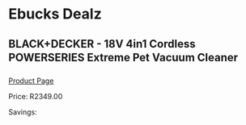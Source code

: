 
# Ebucks Dealz
## BLACK+DECKER - 18V 4in1 Cordless POWERSERIES Extreme Pet Vacuum Cleaner
[Product Page](https://www.ebucks.com/web/shop/productSelected.do?prodId=1153268491&catId=998409624)

Price: R2349.00

Savings: 


	